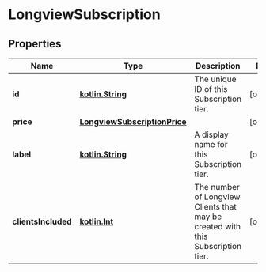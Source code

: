 
# LongviewSubscription

## Properties
Name | Type | Description | Notes
------------ | ------------- | ------------- | -------------
**id** | [**kotlin.String**](.md) | The unique ID of this Subscription tier.  |  [optional]
**price** | [**LongviewSubscriptionPrice**](LongviewSubscriptionPrice.md) |  |  [optional]
**label** | [**kotlin.String**](.md) | A display name for this Subscription tier.  |  [optional]
**clientsIncluded** | [**kotlin.Int**](.md) | The number of Longview Clients that may be created with this Subscription tier.  |  [optional]




